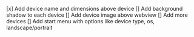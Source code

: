 [x] Add device name and dimensions above device
[] Add background shadow to each device
[] Add device image above webview
[] Add more devices
[] Add start menu with options like device type, os, landscape/portrait
